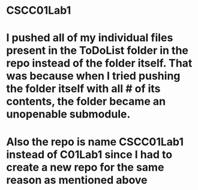 # CSCC01Lab1
# I pushed all of my individual files present in the ToDoList folder in the repo instead of the folder itself. That was because when I tried pushing the folder itself with all # of its contents, the folder became an unopenable submodule.

# Also the repo is name CSCC01Lab1 instead of C01Lab1 since I had to create a new repo for the same reason as mentioned above
